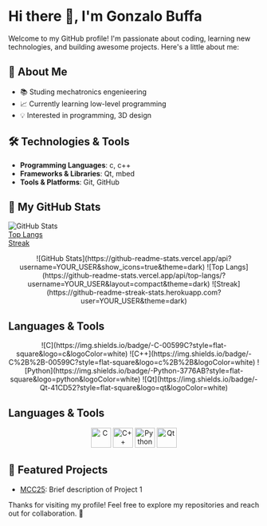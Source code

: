 # Hi there 👋, I'm Gonzalo Buffa

Welcome to my GitHub profile! I'm passionate about coding, learning new technologies, and building awesome projects. Here's a little about me:

## 🚀 About Me
- 📚 Studing mechatronics engenieering
- 📈 Currently learning low-level programming 
- 💡 Interested in programming, 3D design 

## 🛠️ Technologies & Tools
- **Programming Languages**: c, c++
- **Frameworks & Libraries**: Qt, mbed
- **Tools & Platforms**: Git, GitHub


## 💪 My GitHub Stats
<!---

-->

<p align="center">

![GitHub Stats](https://github-readme-stats.vercel.app/api?username=BuffaGonzalo&show_icons=true&theme=dark)  
[Top Langs](https://github-readme-stats.vercel.app/api/top-langs/?username=BuffaGonzalo&layout=compact&theme=dark)  
[Streak](https://github-readme-streak-stats.herokuapp.com?user=BuffaGonzalo&theme=dark)

</p>


<p align="center">
  ![GitHub Stats](https://github-readme-stats.vercel.app/api?username=YOUR_USER&show_icons=true&theme=dark) ![Top Langs](https://github-readme-stats.vercel.app/api/top-langs/?username=YOUR_USER&layout=compact&theme=dark) ![Streak](https://github-readme-streak-stats.herokuapp.com?user=YOUR_USER&theme=dark)
</p>

## Languages & Tools

<p align="center">
  ![C](https://img.shields.io/badge/-C-00599C?style=flat-square&logo=c&logoColor=white)
  ![C++](https://img.shields.io/badge/-C%2B%2B-00599C?style=flat-square&logo=c%2B%2B&logoColor=white)
  ![Python](https://img.shields.io/badge/-Python-3776AB?style=flat-square&logo=python&logoColor=white)
![Qt](https://img.shields.io/badge/-Qt-41CD52?style=flat-square&logo=qt&logoColor=white)

</p>


## Languages & Tools

<p align="center">
  <img src="https://cdn.simpleicons.org/c/00599C" alt="C" width="40" height="40"/>
  <img src="https://cdn.simpleicons.org/c%2B%2B/00599C" alt="C++" width="40" height="40"/>
  <img src="https://cdn.simpleicons.org/python/3776AB" alt="Python" width="40" height="40"/>
<img src="https://cdn.simpleicons.org/qt/41CD52" alt="Qt" width="40" height="40"/>

</p>



<!--

## 📊 GitHub Stats
[![Top Langs](https://github-readme-stats.vercel.app/api/top-langs/?username=YOUR_USERNAME&layout=compact)](https://github.com/anuraghazra/github-readme-stats)
![Your GitHub stats](https://github-readme-stats.vercel.app/api?username=BuffaGonzalo&show_icons=true&theme=radical)

[![GitHub Streak](https://streak-stats.demolab.com?user=BuffaGonzalo&theme=dark&hide_border=true&short_numbers=true)](https://git.io/streak-stats)
-->
## 🌟 Featured Projects
- [MCC25](#): Brief description of Project 1
<!-- - [Project Name 2](#): Brief description of Project 2 -->
<!--
## 🌐 Let's Connect
- [LinkedIn](#)
- [Twitter](#)
- [Personal Website/Portfolio](#)
-->

Thanks for visiting my profile! Feel free to explore my repositories and reach out for collaboration. 🚀
